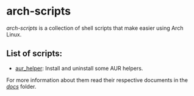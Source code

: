 # arch-scripts
*arch-scripts* is a collection of shell scripts that make easier using Arch Linux.

## List of scripts:
- [aur_helper](/scripts/aur_helper):  Install and uninstall some AUR helpers.

For more information about them read their respective documents in the [*docs*](/docs) folder.
<!--stackedit_data:
eyJoaXN0b3J5IjpbLTE5MzQxMjI4MTZdfQ==
-->